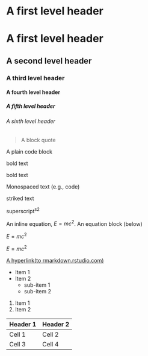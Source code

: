 # A first level header
# A first level header
## A second level header
### A third level header
#### A fourth level header
##### A fifth level header
###### A sixth level header
> A block quote

A plain code block

bold text

bold text


Monospaced text (e.g., code)

striked text

superscript<sup>s2<sup>

An inline equation, $E=mc^2$. An equation block (below) 

$E=mc^2$

$E=mc^2$

  [A hyperlink(to rmarkdown.rstudio.com)](https://www.example.com)
  
- Item 1
- Item 2
   - sub-item 1
   - sub-item 2
 
1. Item 1
2. Item 2 
 
| Header 1 | Header 2 |
| ----------- | ----------- |
| Cell 1   | Cell 2   |
| Cell 3    | Cell 4   |
